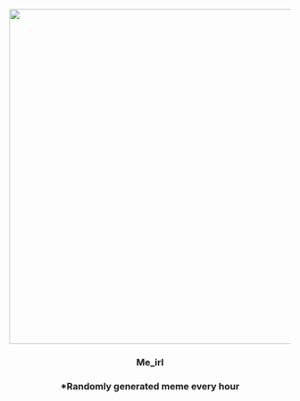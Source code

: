 <p align="center">
        <img src="https://i.redd.it/8fo9fbx4pmx91.jpg" width="600" height="600">
        </p>
        <h3 align="center">Me_irl</h3>
        <h3 align="center">*Randomly generated meme every hour</h3>
    